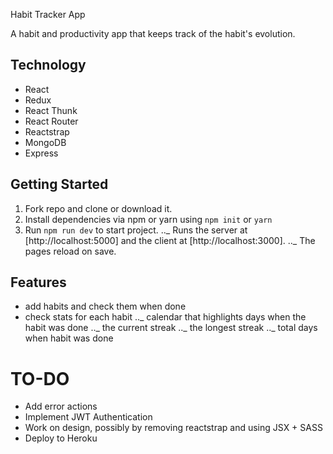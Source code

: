 Habit Tracker App

A habit and productivity app that keeps track of the habit's evolution.

## Technology

- React
- Redux
- React Thunk
- React Router
- Reactstrap
- MongoDB
- Express

## Getting Started

1. Fork repo and clone or download it.
2. Install dependencies via npm or yarn using `npm init` or `yarn`
3. Run `npm run dev` to start project.
   .._ Runs the server at [http://localhost:5000] and the client at [http://localhost:3000].
   .._ The pages reload on save.

## Features

- add habits and check them when done
- check stats for each habit
  .._ calendar that highlights days when the habit was done
  .._ the current streak
  .._ the longest streak
  .._ total days when habit was done

# TO-DO

- Add error actions
- Implement JWT Authentication
- Work on design, possibly by removing reactstrap and using JSX + SASS
- Deploy to Heroku

